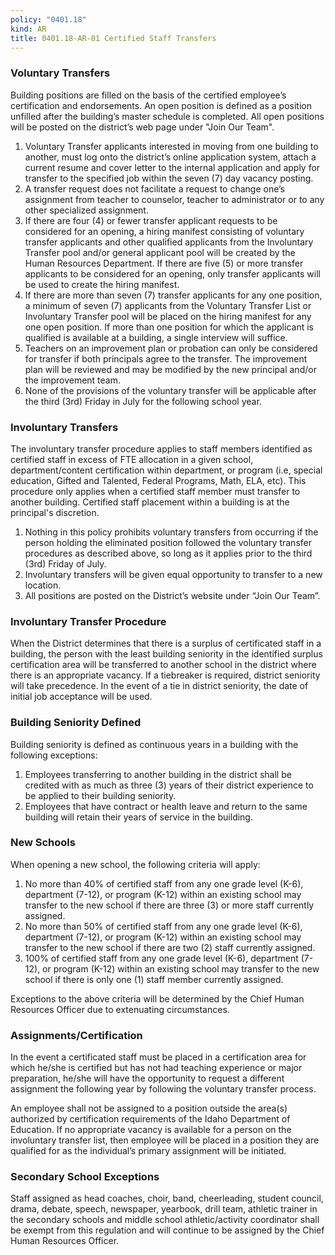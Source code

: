 ```yaml
---
policy: "0401.18"
kind: AR
title: 0401.18-AR-01 Certified Staff Transfers
---
```


### Voluntary Transfers

Building positions are filled on the basis of the certified employee’s certification and endorsements.  An open position is defined as a position unfilled after the building’s master schedule is completed.  All open positions will be posted on the district’s web page under "Join Our Team".

1. Voluntary Transfer applicants interested in moving from one building to another, must log onto the district’s online application system, attach a current resume and cover letter to the internal application and apply for transfer to the specified job within the seven (7) day vacancy posting.
2. A transfer request does not facilitate a request to change one’s assignment from teacher to counselor, teacher to administrator or to any other specialized assignment.
3. If there are four (4) or fewer transfer applicant requests to be considered for an opening, a hiring manifest consisting of voluntary transfer applicants and other qualified applicants from the Involuntary Transfer pool and/or general applicant pool will be created by the Human Resources Department.  If there are five (5) or more transfer applicants to be considered for an opening, only transfer applicants will be used to create the hiring manifest.
4. If there are more than seven (7) transfer applicants for any one position, a minimum of seven (7) applicants from the Voluntary Transfer List or Involuntary Transfer pool will be placed on the hiring manifest for any one open position.  If more than one position for which the applicant is qualified is available at a building, a single interview will suffice.
5. Teachers on an improvement plan or probation can only be considered for transfer if both principals agree to the transfer.  The improvement plan will be reviewed and may be modified by the new principal and/or the improvement team.
6. None of the provisions of the voluntary transfer will be applicable after the third (3rd) Friday in July for the following school year.

### Involuntary Transfers

  
The involuntary transfer procedure applies to staff members identified as certified staff in excess of FTE allocation in a given school, department/content certification within department, or program (i.e, special education, Gifted and Talented, Federal Programs, Math, ELA, etc).  This procedure only applies when a certified staff member must transfer to another building.  Certified staff placement within a building is at the principal's discretion.
  
1. Nothing in this policy prohibits voluntary transfers from occurring if the person holding the eliminated position followed the voluntary transfer procedures as described above, so long as it applies prior to the third (3rd) Friday of July.
2. Involuntary transfers will be given equal opportunity to transfer to a new location.
3. All positions are posted on the District’s website under “Join Our Team”.


### Involuntary Transfer Procedure

  
When the District determines that there is a surplus of certificated staff in a building, the person with the least building seniority in the identified surplus certification area will be transferred to another school in the district where there is an appropriate vacancy.  If a tiebreaker is required, district seniority will take precedence. In the event of a tie in district seniority, the date of initial job acceptance will be used. 

### Building Seniority Defined

Building seniority is defined as continuous years in a building with the following exceptions:

1. Employees transferring to another building in the district shall be credited with as much as three (3) years of their district experience to be applied to their building seniority.
2. Employees that have contract or health leave and return to the same building will retain their years of service in the building.

### New Schools

When opening a new school, the following criteria will apply:

1. No more than 40% of certified staff from any one grade level (K-6), department (7-12), or program (K-12) within an existing school may transfer to the new school if there are three (3) or more staff currently assigned.  
2. No more than 50% of certified staff from any one grade level (K-6), department (7-12), or program (K-12) within an existing school may transfer to the new school if there are two (2) staff currently assigned.  
3. 100% of certified staff from any one grade level (K-6), department (7-12), or program (K-12) within an existing school may transfer to the new school if there is only one (1) staff member currently assigned.

Exceptions to the above criteria will be determined by the Chief Human Resources Officer due to extenuating circumstances.

### Assignments/Certification

In the event a certificated staff must be placed in a certification area for which he/she is certified but has not had teaching experience or major preparation, he/she will have the opportunity to request a different assignment the following year by following the voluntary transfer process.
  
An employee shall not be assigned to a position outside the area(s) authorized by certification requirements of the Idaho Department of Education.  If no appropriate vacancy is available for a person on the involuntary transfer list, then employee will be placed in a position they are qualified for as the individual’s primary assignment will be initiated.

### Secondary School Exceptions

Staff assigned as head coaches, choir, band, cheerleading, student council, drama, debate, speech, newspaper, yearbook, drill team, athletic trainer in the secondary schools and middle school athletic/activity coordinator shall be exempt from this regulation and will continue to be assigned by the Chief Human Resources Officer.
